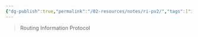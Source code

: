 ```yaml
---
{"dg-publish":true,"permalink":"/02-resources/notes/ri-pv2/","tags":["informatik/netzwerk/protokoll"],"noteIcon":"","updated":"2025-10-29T12:59:09.834+01:00"}
---
```


> Routing Information Protocol